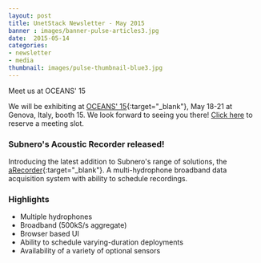 ```yaml
---
layout: post
title: UnetStack Newsletter - May 2015
banner : images/banner-pulse-articles3.jpg
date:  2015-05-14
categories:
- newsletter
- media
thumbnail: images/pulse-thumbnail-blue3.jpg
---
```


Meet us at OCEANS' 15


We will be exhibiting at [OCEANS' 15](http://oceans15mtsieeegenova.org/){:target="_blank"}, May 18-21 at Genova, Italy, booth 15. We look forward to seeing you there! [Click here](mailto:sales@subnero.com) to reserve a meeting slot.

### Subnero's Acoustic Recorder released!
Introducing the latest addition to Subnero's range of solutions, the [aRecorder](https://subnero.com/sensing-and-monitoring/2015/02/20/aRecorder.html){:target="_blank"}. A multi-hydrophone broadband data acquisition system with ability to schedule recordings.

### Highlights
- Multiple hydrophones
- Broadband (500kS/s aggregate)
- Browser based UI
- Ability to schedule varying-duration deployments
- Availability of a variety of optional sensors
